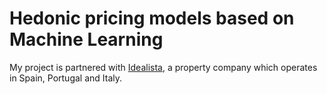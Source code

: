 # Hedonic pricing models based on Machine Learning

My project is partnered with [Idealista](https://www.idealista.com/en/), a property company which operates in Spain, Portugal and Italy.
